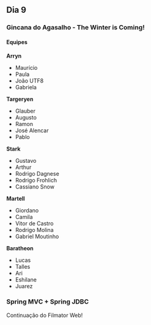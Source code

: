 ## Dia 9

### Gincana do Agasalho - The Winter is Coming!

#### Equipes

**Arryn**
- Maurício
- Paula
- João UTF8
- Gabriela

**Targeryen**
- Glauber
- Augusto
- Ramon
- José Alencar
- Pablo

**Stark**
- Gustavo
- Arthur
- Rodrigo Dagnese
- Rodrigo Frohlich
- Cassiano Snow

**Martell**
- Giordano
- Camila
- Vitor de Castro
- Rodrigo Molina
- Gabriel Moutinho

**Baratheon**
- Lucas
- Talles
- Ari
- Eshilane
- Juarez

### Spring MVC + Spring JDBC

Continuação do Filmator Web!
